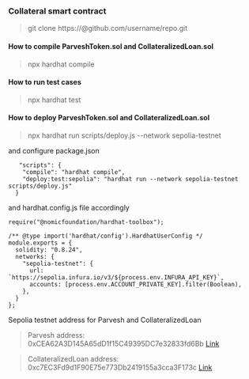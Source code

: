 ### Collateral smart contract
 > git clone https://<PAT>@github.com/username/repo.git

#### How to compile ParveshToken.sol and CollateralizedLoan.sol
 > npx hardhat compile

#### How to run test cases
> npx hardhat test

#### How to deploy ParveshToken.sol and CollateralizedLoan.sol
> npx hardhat run scripts/deploy.js --network sepolia-testnet

and configure package.json

```
   "scripts": {
    "compile": "hardhat compile",
    "deploy:test:sepolia": "hardhat run --network sepolia-testnet scripts/deploy.js"
  }
```

 and hardhat.config.js file accordingly
```
require("@nomicfoundation/hardhat-toolbox");

/** @type import('hardhat/config').HardhatUserConfig */
module.exports = {
  solidity: "0.8.24",
  networks: {
    "sepolia-testnet": {
      url: `https://sepolia.infura.io/v3/${process.env.INFURA_API_KEY}`,
      accounts: [process.env.ACCOUNT_PRIVATE_KEY].filter(Boolean),
    },
  }
};
```
Sepolia testnet address for Parvesh and CollateralizedLoan

> Parvesh address: 0xCEA62A3D145A65dD1f15C49395DC7e32833fd6Bb [Link](https://sepolia.etherscan.io/address/0xCEA62A3D145A65dD1f15C49395DC7e32833fd6Bb)

> CollateralizedLoan address: 0xc7EC3Fd9d1F90E75e773Db2419155a3cca3F173c [Link](https://sepolia.etherscan.io/address/0xc7EC3Fd9d1F90E75e773Db2419155a3cca3F173c)